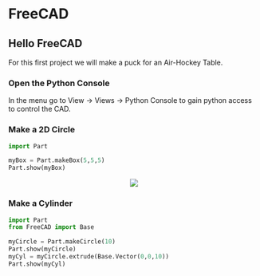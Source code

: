 FreeCAD
===



## Hello FreeCAD

For this first project we will make a puck for an Air-Hockey Table.



### Open the Python Console

In the menu go to View -> Views -> Python Console to gain python access to control the CAD.



### Make a 2D Circle
```python
import Part

myBox = Part.makeBox(5,5,5)
Part.show(myBox)
```



<p align="center">
<img src="http://i1347.photobucket.com/albums/p711/gregorykielian/ScreenShot2013-08-18at111112PM_zps8fb95f89.png?t=1376892714">
</p>



### Make a Cylinder
```python
import Part
from FreeCAD import Base

myCircle = Part.makeCircle(10)
Part.show(myCircle)
myCyl = myCircle.extrude(Base.Vector(0,0,10))
Part.show(myCyl)
```







